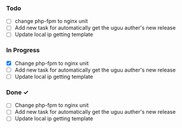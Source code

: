 ### Todo

- [ ] change php-fpm to nginx unit
- [ ] Add new task for automatically get the uguu auther's new release
- [ ] Update local ip getting template

### In Progress  

- [x] Change php-fpm to nginx unit
- [ ] Add new task for automatically get the uguu auther's new release
- [ ] Update local ip getting template

### Done ✓  

- [ ] Change php-fpm to nginx unit
- [ ] Add new task for automatically get the uguu auther's new release
- [ ] Update local ip getting template